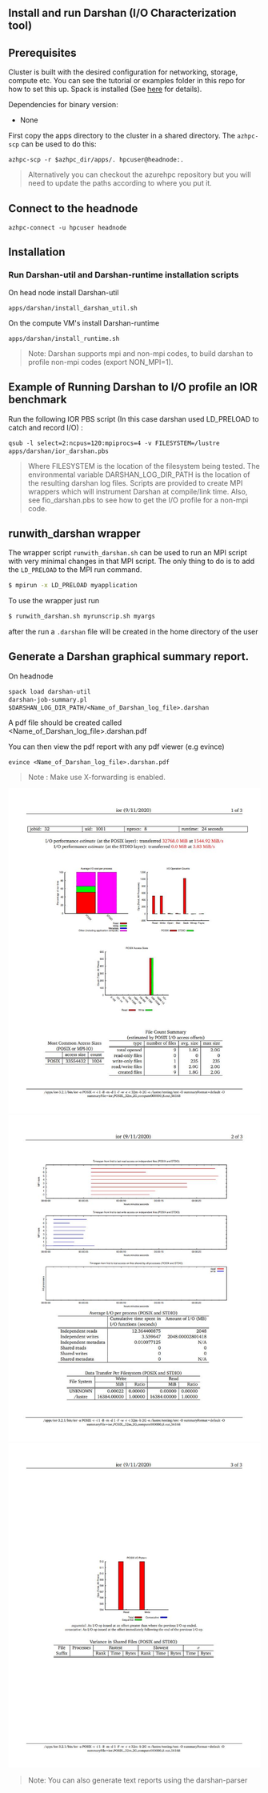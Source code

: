 ## Install and run Darshan (I/O Characterization tool)

## Prerequisites

Cluster is built with the desired configuration for networking, storage, compute etc. You can see the tutorial or examples folder in this repo for how to set this up. Spack is installed (See [here](../spack/readme.md) for details).

Dependencies for binary version:

* None


First copy the apps directory to the cluster in a shared directory.  The `azhpc-scp` can be used to do this:

```
azhpc-scp -r $azhpc_dir/apps/. hpcuser@headnode:.
```

> Alternatively you can checkout the azurehpc repository but you will need to update the paths according to where you put it.


## Connect to the headnode

```
azhpc-connect -u hpcuser headnode
```

## Installation

### Run Darshan-util and Darshan-runtime installation scripts

On head node install Darshan-util
```
apps/darshan/install_darshan_util.sh 
```

On the compute VM's install Darshan-runtime
```
apps/darshan/install_runtime.sh 
```
>Note: Darshan supports mpi and non-mpi codes, to build darshan to profile non-mpi codes (export NON_MPI=1).

## Example of Running Darshan to I/O profile an IOR benchmark


Run the following IOR PBS script (In this case darshan used LD_PRELOAD to catch and record I/O) :

```
qsub -l select=2:ncpus=120:mpiprocs=4 -v FILESYSTEM=/lustre apps/darshan/ior_darshan.pbs

```
> Where FILESYSTEM is the location of the filesystem being tested. The environmental variable DARSHAN_LOG_DIR_PATH is the location of the resulting darshan log files. Scripts are provided to create MPI wrappers which will instrument Darshan at compile/link time. Also, see fio_darshan.pbs to see how to get the I/O profile for a non-mpi code.

## runwith_darshan wrapper

The wrapper script `runwith_darshan.sh` can be used to run an MPI script with very minimal changes in that MPI script. The only thing to do is to add the `LD_PRELOAD` to the MPI run command.

```bash
$ mpirun -x LD_PRELOAD myapplication
```

To use the wrapper just run 

```bash
$ runwith_darshan.sh myrunscrip.sh myargs
```
after the run a `.darshan` file will be created in the home directory of the user


## Generate a Darshan graphical summary report.

On headnode
```
spack load darshan-util
darshan-job-summary.pl $DARSHAN_LOG_DIR_PATH/<Name_of_Darshan_log_file>.darshan
```
A pdf file should be created called <Name_of_Darshan_log_file>.darshan.pdf

You can then view the pdf report with any pdf viewer (e.g evince)

```
evince <Name_of_Darshan_log_file>.darshan.pdf
```
> Note : Make use X-forwarding is enabled.

![Alt text1](/apps/darshan/images/darshan_ior1.JPG?raw=true "ior1")
![Alt text1](/apps/darshan/images/darshan_ior2.JPG?raw=true "ior2")
![Alt text1](/apps/darshan/images/darshan_ior3.JPG?raw=true "ior3")

>Note: You can also generate text reports using the darshan-parser
